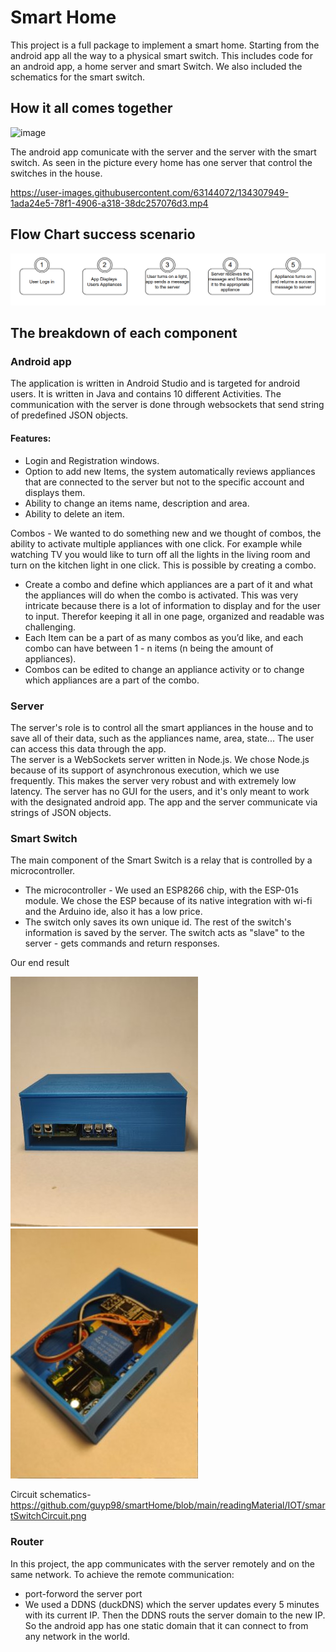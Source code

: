 # Smart Home

This project is a full package to implement a smart home. Starting from the android app all the way to a physical smart switch. This includes code for an android app, a home server and smart Switch. We also included the schematics for the smart switch.

## How it all comes together
![image](https://user-images.githubusercontent.com/63144072/134199323-d933e467-3390-48bd-a524-684467573887.png)


The android app comunicate with the server and the server with the smart switch.
As seen in the picture every home has one server that control the switches in the house.

https://user-images.githubusercontent.com/63144072/134307949-1ada24e5-78f1-4906-a318-38dc257076d3.mp4




## Flow Chart success scenario
![image](https://github.com/guyp98/smartHome/blob/main/readingMaterial/flow_chart.png)


## The breakdown of each component

### Android app
 The application is written in Android Studio and is targeted for android users. It is written in Java and contains 10 different Activities. The communication with the server is done through websockets that send string of predefined JSON objects.

#### Features:

- Login and Registration windows.
- Option to add new Items, the system automatically reviews appliances that are connected to the server but not to the specific account and displays them. 
- Ability to change an items name, description and area.
- Ability to delete an item.

Combos - We wanted to do something new and we thought of combos, the ability to activate multiple appliances with one click. For example while watching TV you would like to turn off all the lights in the living room and turn on the kitchen light in one click. This is possible by creating a combo.
- Create a combo and define which appliances are a part of it and what the appliances will do when the combo is activated. This was very intricate because there is a lot of information to display and for the user to input. Therefor keeping it all in one page, organized and readable was challenging.
- Each Item can be a part of as many combos as you’d like, and each combo can have between 1 - n items (n being the amount of appliances). 
- Combos can be edited to change an appliance activity or to change which appliances are a part of the combo.


### Server
The server's role is to control all the smart appliances in the house and to save all of their data, such as the appliances name, area, state... The user can access this data through the app.                          
The server is a WebSockets server written in Node.js. We chose Node.js because of its support of asynchronous execution, which we use frequently. This makes the server very robust and with extremely low latency. The server has no GUI for the users, and it's only meant to work with the designated android app. The app and the server communicate via strings of JSON objects. 

### Smart Switch
The main component of the Smart Switch is a relay that is controlled by a microcontroller.                                                                                          
- The microcontroller - We used an ESP8266 chip, with the ESP-01s module. We chose the ESP because of its native integration with wi-fi and the Arduino ide, also it has a low price. 
-  The switch only saves its own unique id. The rest of the switch's information is saved by the server. The switch acts as "slave" to the server - gets commands and return responses.

Our end result

![image](https://github.com/guyp98/smartHome/blob/main/readingMaterial/IOT/smartSwitch1.jpg)
![image](https://github.com/guyp98/smartHome/blob/main/readingMaterial/IOT/smartSwitch2.jpg)

Circuit schematics- https://github.com/guyp98/smartHome/blob/main/readingMaterial/IOT/smartSwitchCircuit.png

### Router
In this project, the app communicates with the server remotely and on the same network.
To achieve the remote communication:
- port-forword the server port
- We used a DDNS (duckDNS) which the server updates every 5 minutes with its current IP. Then the DDNS routs the server domain to the new IP.
So the android app has one static domain that it can connect to from any network in the world.


















